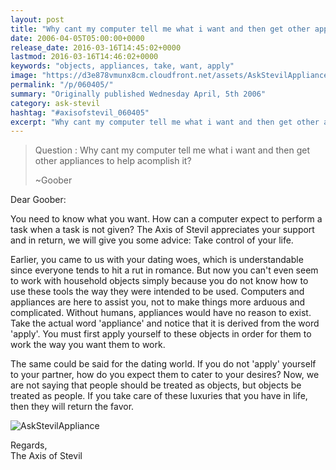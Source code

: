 ```yaml
---
layout: post
title: "Why cant my computer tell me what i want and then get other appliances to help acomplish it?"
date: 2006-04-05T05:00:00+0000
release_date: 2016-03-16T14:45:02+0000
lastmod: 2016-03-16T14:46:02+0000
keywords: "objects, appliances, take, want, apply"
image: "https://d3e878vmunx8cm.cloudfront.net/assets/AskStevilAppliance.jpg"
permalink: "/p/060405/"
summary: "Originally published Wednesday April, 5th 2006"
category: ask-stevil
hashtag: "#axisofstevil_060405"
excerpt: "Why cant my computer tell me what i want and then get other appliances to help acomplish it? and other great questions from Wednesday April, 5th 2006"
---
```


[p01]: https://d3e878vmunx8cm.cloudfront.net/assets/AskStevilAppliance.jpg "AskStevilAppliance"
> Question : Why cant my computer tell me what i want and then get other appliances to help acomplish it? 
> 
> ~Goober

Dear Goober:

You need to know what you want. How can a computer expect to perform a task when a task is not given? The Axis of Stevil appreciates your support and in return, we will give you some advice: Take control of your life.

Earlier, you came to us with your dating woes, which is understandable since everyone tends to hit a rut in romance. But now you can't even seem to work with household objects simply because you do not know how to use these tools the way they were intended to be used. Computers and appliances are here to assist you, not to make things more arduous and complicated. Without humans, appliances would have no reason to exist. Take the actual word 'appliance' and notice that it is derived from the word 'apply'. You must first apply yourself to these objects in order for them to work the way you want them to work.

The same could be said for the dating world. If you do not 'apply' yourself to your partner, how do you expect them to cater to your desires? Now, we are not saying that people should be treated as objects, but objects be treated as people. If you take care of these luxuries that you have in life, then they will return the favor.

![AskStevilAppliance][p01]

Regards,  
The Axis of Stevil
